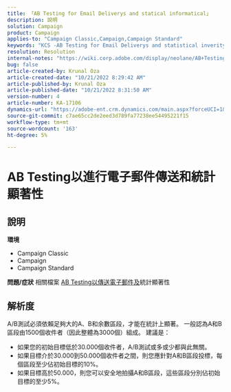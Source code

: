 ```yaml
---
title: 「AB Testing for Email Deliverys and statical informatical」
description: 說明
solution: Campaign
product: Campaign
applies-to: "Campaign Classic,Campaign,Campaign Standard"
keywords: "KCS -AB Testing for Email Deliverys and statistical inverity"
resolution: Resolution
internal-notes: "https://wiki.corp.adobe.com/display/neolane/AB+Testing+for+Email+Deliveries"
bug: false
article-created-by: Krunal Oza
article-created-date: "10/21/2022 8:29:42 AM"
article-published-by: Krunal Oza
article-published-date: "10/21/2022 8:31:50 AM"
version-number: 4
article-number: KA-17106
dynamics-url: "https://adobe-ent.crm.dynamics.com/main.aspx?forceUCI=1&pagetype=entityrecord&etn=knowledgearticle&id=fa5ed781-1a51-ed11-bba2-0022480867fb"
source-git-commit: c7ae65cc2de2eed3d789fa77238ee54495221f15
workflow-type: tm+mt
source-wordcount: '163'
ht-degree: 5%

---
```


# AB Testing以進行電子郵件傳送和統計顯著性

## 說明

<b>環境</b>
- Campaign Classic
- Campaign
- Campaign Standard



<b>問題/症狀</b>
相關檔案 [AB Testing以傳送電子郵件及](https://wiki.corp.adobe.com/display/neolane/AB+Testing+for+Email+Deliveries)統計顯著性


## 解析度


A/B測試必須依賴足夠大的A、B和余數區段，才能在統計上顯著。 一般認為A和B區段由1500個收件者（因此整體為3000個）組成。 建議是：

- 如果您的初始目標低於30.000個收件者，A/B測試或多或少都與此無關。
- 如果目標介於30.000到50.000個收件者之間，則您應針對A和B區段投標，每個區段至少佔初始目標的10%。
- 如果目標高於50.000，則您可以安全地拍攝A和B區段，這些區段分別佔初始目標的至少5%。



